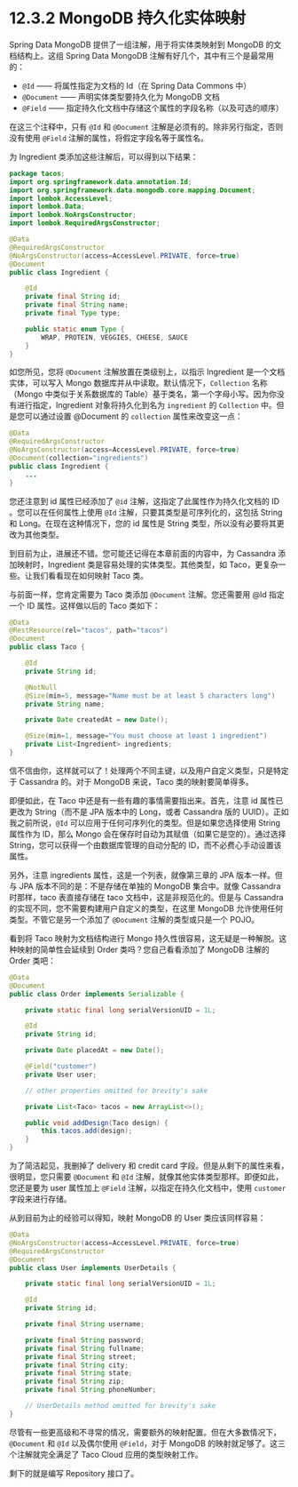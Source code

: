 # 12.3.2 MongoDB 持久化实体映射

Spring Data MongoDB 提供了一组注解，用于将实体类映射到 MongoDB 的文档结构上。这组 Spring Data MongoDB 注解有好几个，其中有三个是最常用的：

* `@Id` —— 将属性指定为文档的 Id（在 Spring Data Commons 中）
* `@Document` —— 声明实体类型要持久化为 MongoDB 文档
* `@Field` —— 指定持久化文档中存储这个属性的字段名称（以及可选的顺序）

在这三个注释中，只有 `@Id` 和 `@Document` 注解是必须有的。除非另行指定，否则没有使用 `@Field` 注解的属性，将假定字段名等于属性名。

为 Ingredient 类添加这些注解后，可以得到以下结果：

```java
package tacos;
import org.springframework.data.annotation.Id;
import org.springframework.data.mongodb.core.mapping.Document;
import lombok.AccessLevel;
import lombok.Data;
import lombok.NoArgsConstructor;
import lombok.RequiredArgsConstructor;

@Data
@RequiredArgsConstructor
@NoArgsConstructor(access=AccessLevel.PRIVATE, force=true)
@Document
public class Ingredient {

    @Id
    private final String id;
    private final String name;
    private final Type type;

    public static enum Type {
        WRAP, PROTEIN, VEGGIES, CHEESE, SAUCE
    }
}
```

如您所见，您将 `@Document` 注解放置在类级别上，以指示 Ingredient 是一个文档实体，可以写入 Mongo 数据库并从中读取。默认情况下，`Collection` 名称（Mongo 中类似于关系数据库的 Table）基于类名，第一个字母小写。因为你没有进行指定，Ingredient 对象将持久化到名为 `ingredient` 的 `Collection` 中。但是您可以通过设置 @Document 的 `collection` 属性来改变这一点：

```java
@Data
@RequiredArgsConstructor
@NoArgsConstructor(access=AccessLevel.PRIVATE, force=true)
@Document(collection="ingredients")
public class Ingredient {
    ...
}
```

您还注意到 id 属性已经添加了 `@id` 注解，这指定了此属性作为持久化文档的 ID 。您可以在任何属性上使用 `@Id` 注解，只要其类型是可序列化的，这包括 String 和 Long。在现在这种情况下，您的 id 属性是 String 类型，所以没有必要将其更改为其他类型。

到目前为止，进展还不错。您可能还记得在本章前面的内容中，为 Cassandra 添加映射时，Ingredient 类是容易处理的实体类型。其他类型，如 Taco，更复杂一些。让我们看看现在如何映射 Taco 类。

与前面一样，您肯定需要为 Taco 类添加 `@Document` 注解。您还需要用 @Id 指定一个 ID 属性。这样做以后的 Taco 类如下：

```java
@Data
@RestResource(rel="tacos", path="tacos")
@Document
public class Taco {

    @Id
    private String id;

    @NotNull
    @Size(min=5, message="Name must be at least 5 characters long")
    private String name;

    private Date createdAt = new Date();

    @Size(min=1, message="You must choose at least 1 ingredient")
    private List<Ingredient> ingredients;
}
```

信不信由你，这样就可以了！处理两个不同主键，以及用户自定义类型，只是特定于 Cassandra 的。对于 MongoDB 来说，Taco 类的映射要简单得多。

即便如此，在 Taco 中还是有一些有趣的事情需要指出来。首先，注意 id 属性已更改为 String（而不是 JPA 版本中的 Long，或者 Cassandra 版的 UUID）。正如我之前所说，`@Id` 可以应用于任何可序列化的类型。但是如果您选择使用 String 属性作为 ID，那么 Mongo 会在保存时自动为其赋值（如果它是空的）。通过选择 String，您可以获得一个由数据库管理的自动分配的 ID，而不必费心手动设置该属性。

另外，注意 ingredients 属性，这是一个列表，就像第三章的 JPA 版本一样。但与 JPA 版本不同的是：不是存储在单独的 MongoDB 集合中。就像 Cassandra 时那样，taco 表直接存储在 taco 文档中，这是非规范化的。但是与 Cassandra 的实现不同，您不需要构建用户自定义的类型，在这里 MongoDB 允许使用任何类型。不管它是另一个添加了 `@Document` 注解的类型或只是一个 POJO。

看到将 Taco 映射为文档结构进行 Mongo 持久性很容易，这无疑是一种解脱。这种映射的简单性会延续到 Order 类吗？您自己看看添加了 MongoDB 注解的 Order 类吧：

```java
@Data
@Document
public class Order implements Serializable {

    private static final long serialVersionUID = 1L;

    @Id
    private String id;

    private Date placedAt = new Date();

    @Field("customer")
    private User user;

    // other properties omitted for brevity's sake

    private List<Taco> tacos = new ArrayList<>();

    public void addDesign(Taco design) {
        this.tacos.add(design);
    }
}
```

为了简洁起见，我删掉了 delivery 和 credit card 字段。但是从剩下的属性来看，很明显，您只需要 `@Document` 和 `@Id` 注解，就像其他实体类型那样。即便如此，您还是要为 user 属性加上 `@Field` 注解，以指定在持久化文档中，使用 `customer` 字段来进行存储。

从到目前为止的经验可以得知，映射 MongoDB 的 User 类应该同样容易：

```java
@Data
@NoArgsConstructor(access=AccessLevel.PRIVATE, force=true)
@RequiredArgsConstructor
@Document
public class User implements UserDetails {

    private static final long serialVersionUID = 1L;

    @Id
    private String id;

    private final String username;

    private final String password;
    private final String fullname;
    private final String street;
    private final String city;
    private final String state;
    private final String zip;
    private final String phoneNumber;

    // UserDetails method omitted for brevity's sake
}
```

尽管有一些更高级和不寻常的情况，需要额外的映射配置。但在大多数情况下，`@Document` 和 `@Id` 以及偶尔使用 `@Field`，对于 MongoDB 的映射就足够了。这三个注解就完全满足了 Taco Cloud 应用的类型映射工作。

剩下的就是编写 Repository 接口了。

